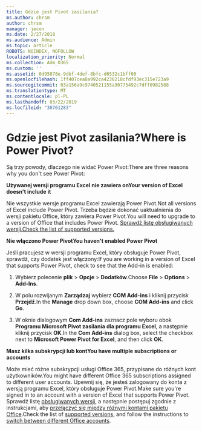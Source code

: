 ```yaml
---
title: Gdzie jest Pivot zasilania?
ms.author: chrsm
author: chrsm
manager: jecon
ms.date: 2/27/2018
ms.audience: Admin
ms.topic: article
ROBOTS: NOINDEX, NOFOLLOW
localization_priority: Normal
ms.collection: Adm_O365
ms.custom: ''
ms.assetid: 0d95078e-9dbf-4def-8bfc-d6532c1bff00
ms.openlocfilehash: 1ff407cea0a992ca4236218cfdf93ec315e723a9
ms.sourcegitcommit: 03a156a9c9740521155a30775492c7dff0982588
ms.translationtype: MT
ms.contentlocale: pl-PL
ms.lasthandoff: 03/22/2019
ms.locfileid: "30761283"
---
```

# <a name="where-is-power-pivot"></a><span data-ttu-id="f46ae-102">Gdzie jest Pivot zasilania?</span><span class="sxs-lookup"><span data-stu-id="f46ae-102">Where is Power Pivot?</span></span>

<span data-ttu-id="f46ae-103">Są trzy powody, dlaczego nie widać Power Pivot:</span><span class="sxs-lookup"><span data-stu-id="f46ae-103">There are three reasons why you don't see Power Pivot:</span></span>
  
 <span data-ttu-id="f46ae-104">**Używanej wersji programu Excel nie zawiera on**</span><span class="sxs-lookup"><span data-stu-id="f46ae-104">**Your version of Excel doesn't include it**</span></span>
  
<span data-ttu-id="f46ae-105">Nie wszystkie wersje programu Excel zawierają Power Pivot.</span><span class="sxs-lookup"><span data-stu-id="f46ae-105">Not all versions of Excel include Power Pivot.</span></span> <span data-ttu-id="f46ae-106">Trzeba będzie dokonać uaktualnienia do wersji pakietu Office, który zawiera Power Pivot.</span><span class="sxs-lookup"><span data-stu-id="f46ae-106">You will need to upgrade to a version of Office that includes Power Pivot.</span></span> [<span data-ttu-id="f46ae-107">Sprawdź listę obsługiwanych wersji.</span><span class="sxs-lookup"><span data-stu-id="f46ae-107">Check the list of supported versions.</span></span>](https://support.office.com/article/aa64e217-4b6e-410b-8337-20b87e1c2a4b.aspx)
  
 <span data-ttu-id="f46ae-108">**Nie włączono Power Pivot**</span><span class="sxs-lookup"><span data-stu-id="f46ae-108">**You haven't enabled Power Pivot**</span></span>
  
<span data-ttu-id="f46ae-109">Jeśli pracujesz w wersji programu Excel, który obsługuje Power Pivot, sprawdź, czy dodatek jest włączony:</span><span class="sxs-lookup"><span data-stu-id="f46ae-109">If you are working in a version of Excel that supports Power Pivot, check to see that the Add-in is enabled:</span></span>
  
1. <span data-ttu-id="f46ae-110">Wybierz polecenie **plik** \> **Opcje** \> **Dodatków**.</span><span class="sxs-lookup"><span data-stu-id="f46ae-110">Choose **File** \> **Options** \> **Add-Ins**.</span></span>
    
2. <span data-ttu-id="f46ae-111">W polu rozwijanym **Zarządzaj** wybierz **COM Add-ins** i kliknij przycisk **Przejdź**.</span><span class="sxs-lookup"><span data-stu-id="f46ae-111">In the **Manage** drop down box, choose **COM Add-ins** and click **Go**.</span></span>
    
3. <span data-ttu-id="f46ae-112">W oknie dialogowym **Com Add-ins** zaznacz pole wyboru obok **Programu Microsoft Pivot zasilania dla programu Excel**, a następnie kliknij przycisk **OK**.</span><span class="sxs-lookup"><span data-stu-id="f46ae-112">In the **Com Add-ins** dialog box, select the checkbox next to **Microsoft Power Pivot for Excel**, and then click **OK**.</span></span> 
    
 <span data-ttu-id="f46ae-113">**Masz kilka subskrypcji lub kont**</span><span class="sxs-lookup"><span data-stu-id="f46ae-113">**You have multiple subscriptions or accounts**</span></span>
  
<span data-ttu-id="f46ae-114">Może mieć różne subskrypcji usługi Office 365, przypisane do różnych kont użytkowników.</span><span class="sxs-lookup"><span data-stu-id="f46ae-114">You might have different Office 365 subscriptions assigned to different user accounts.</span></span> <span data-ttu-id="f46ae-115">Upewnij się, że jesteś zalogowany do konta z wersją programu Excel, który obsługuje Power Pivot.</span><span class="sxs-lookup"><span data-stu-id="f46ae-115">Make sure you're signed in to an account with a version of Excel that supports Power Pivot.</span></span> <span data-ttu-id="f46ae-116">Sprawdź listę [obsługiwanych wersji](https://support.office.com/article/aa64e217-4b6e-410b-8337-20b87e1c2a4b.aspx), a następnie postępuj zgodnie z instrukcjami, aby [przełączyć się między różnymi kontami pakietu Office](https://support.office.com/article/b9582171-fd1f-4284-9846-bdd72bb28426.aspx#BKMK_WebSwitchAccounts).</span><span class="sxs-lookup"><span data-stu-id="f46ae-116">Check the list of [supported versions](https://support.office.com/article/aa64e217-4b6e-410b-8337-20b87e1c2a4b.aspx), and follow the instructions to [switch between different Office accounts](https://support.office.com/article/b9582171-fd1f-4284-9846-bdd72bb28426.aspx#BKMK_WebSwitchAccounts).</span></span>
  

